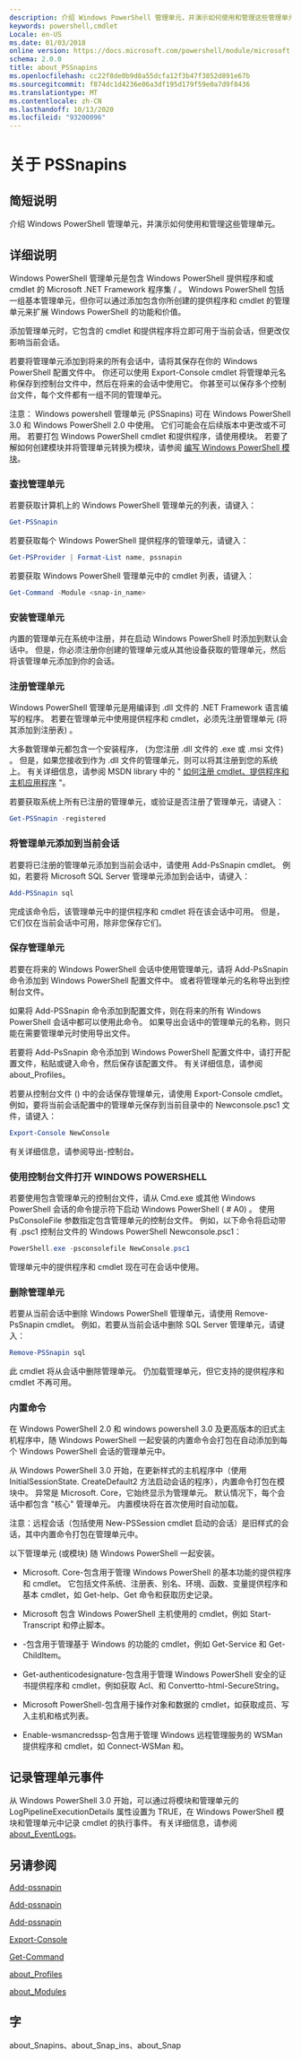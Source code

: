 ```yaml
---
description: 介绍 Windows PowerShell 管理单元，并演示如何使用和管理这些管理单元。
keywords: powershell,cmdlet
Locale: en-US
ms.date: 01/03/2018
online version: https://docs.microsoft.com/powershell/module/microsoft.powershell.core/about/about_pssnapins?view=powershell-5.1&WT.mc_id=ps-gethelp
schema: 2.0.0
title: about_PSSnapins
ms.openlocfilehash: cc22f8de0b9d8a55dcfa12f3b47f3852d891e67b
ms.sourcegitcommit: f874dc1d4236e06a3df195d179f59e0a7d9f8436
ms.translationtype: MT
ms.contentlocale: zh-CN
ms.lasthandoff: 10/13/2020
ms.locfileid: "93200096"
---
```

# <a name="about-pssnapins"></a>关于 PSSnapins

## <a name="short-description"></a>简短说明

介绍 Windows PowerShell 管理单元，并演示如何使用和管理这些管理单元。

## <a name="long-description"></a>详细说明

Windows PowerShell 管理单元是包含 Windows PowerShell 提供程序和或 cmdlet 的 Microsoft .NET Framework 程序集 \/ 。 Windows PowerShell 包括一组基本管理单元，但你可以通过添加包含你所创建的提供程序和 cmdlet 的管理单元来扩展 Windows PowerShell 的功能和价值。

添加管理单元时，它包含的 cmdlet 和提供程序将立即可用于当前会话，但更改仅影响当前会话。

若要将管理单元添加到将来的所有会话中，请将其保存在你的 Windows PowerShell 配置文件中。 你还可以使用 Export-Console cmdlet 将管理单元名称保存到控制台文件中，然后在将来的会话中使用它。 你甚至可以保存多个控制台文件，每个文件都有一组不同的管理单元。

注意： Windows powershell 管理单元 (PSSnapins) 可在 Windows PowerShell 3.0 和 Windows PowerShell 2.0 中使用。 它们可能会在后续版本中更改或不可用。 若要打包 Windows PowerShell cmdlet 和提供程序，请使用模块。 若要了解如何创建模块并将管理单元转换为模块，请参阅 [编写 Windows PowerShell 模块](/powershell/scripting/developer/module/writing-a-windows-powershell-module)。

### <a name="finding-snap-ins"></a>查找管理单元

若要获取计算机上的 Windows PowerShell 管理单元的列表，请键入：

```powershell
Get-PSSnapin
```

若要获取每个 Windows PowerShell 提供程序的管理单元，请键入：

```powershell
Get-PSProvider | Format-List name, pssnapin
```

若要获取 Windows PowerShell 管理单元中的 cmdlet 列表，请键入：

```powershell
Get-Command -Module <snap-in_name>
```

### <a name="installing-a-snap-in"></a>安装管理单元

内置的管理单元在系统中注册，并在启动 Windows PowerShell 时添加到默认会话中。 但是，你必须注册你创建的管理单元或从其他设备获取的管理单元，然后将该管理单元添加到你的会话。

### <a name="registering-a-snap-in"></a>注册管理单元

Windows PowerShell 管理单元是用编译到 .dll 文件的 .NET Framework 语言编写的程序。 若要在管理单元中使用提供程序和 cmdlet，必须先注册管理单元 (将其添加到注册表) 。

大多数管理单元都包含一个安装程序， (为您注册 .dll 文件的 .exe 或 .msi 文件) 。 但是，如果您接收到作为 .dll 文件的管理单元，则可以将其注册到您的系统上。 有关详细信息，请参阅 MSDN library 中的 " [如何注册 cmdlet、提供程序和主机应用程序](https://go.microsoft.com/fwlink/?LinkID=143619) "。

若要获取系统上所有已注册的管理单元，或验证是否注册了管理单元，请键入：

```powershell
Get-PSSnapin -registered
```

### <a name="adding-the-snap-in-to-the-current-session"></a>将管理单元添加到当前会话

若要将已注册的管理单元添加到当前会话中，请使用 Add-PsSnapin cmdlet。 例如，若要将 Microsoft SQL Server 管理单元添加到会话中，请键入：

```powershell
Add-PSSnapin sql
```

完成该命令后，该管理单元中的提供程序和 cmdlet 将在该会话中可用。 但是，它们仅在当前会话中可用，除非您保存它们。

### <a name="saving-the-snap-ins"></a>保存管理单元

若要在将来的 Windows PowerShell 会话中使用管理单元，请将 Add-PsSnapin 命令添加到 Windows PowerShell 配置文件中。 或者将管理单元的名称导出到控制台文件。

如果将 Add-PSSnapin 命令添加到配置文件，则在将来的所有 Windows PowerShell 会话中都可以使用此命令。 如果导出会话中的管理单元的名称，则只能在需要管理单元时使用导出文件。

若要将 Add-PsSnapin 命令添加到 Windows PowerShell 配置文件中，请打开配置文件，粘贴或键入命令，然后保存该配置文件。 有关详细信息，请参阅 about_Profiles。

若要从控制台文件 () 中的会话保存管理单元，请使用 Export-Console cmdlet。 例如，要将当前会话配置中的管理单元保存到当前目录中的 Newconsole.psc1 文件，请键入：

```powershell
Export-Console NewConsole
```

有关详细信息，请参阅导出-控制台。

### <a name="opening-windows-powershell-with-a-console-file"></a>使用控制台文件打开 WINDOWS POWERSHELL

若要使用包含管理单元的控制台文件，请从 Cmd.exe 或其他 Windows PowerShell 会话的命令提示符下启动 Windows PowerShell ( # A0) 。 使用 PsConsoleFile 参数指定包含管理单元的控制台文件。 例如，以下命令将启动带有 .psc1 控制台文件的 Windows PowerShell Newconsole.psc1：

```powershell
PowerShell.exe -psconsolefile NewConsole.psc1
```

管理单元中的提供程序和 cmdlet 现在可在会话中使用。

### <a name="removing-a-snap-in"></a>删除管理单元

若要从当前会话中删除 Windows PowerShell 管理单元，请使用 Remove-PsSnapin cmdlet。 例如，若要从当前会话中删除 SQL Server 管理单元，请键入：

```powershell
Remove-PSSnapin sql
```

此 cmdlet 将从会话中删除管理单元。 仍加载管理单元，但它支持的提供程序和 cmdlet 不再可用。

### <a name="built-in-commands"></a>内置命令

在 Windows PowerShell 2.0 和 windows powershell 3.0 及更高版本的旧式主机程序中，随 Windows PowerShell 一起安装的内置命令会打包在自动添加到每个 Windows PowerShell 会话的管理单元中。

从 Windows PowerShell 3.0 开始，在更新样式的主机程序中（使用 InitialSessionState. CreateDefault2 方法启动会话的程序），内置命令打包在模块中。 异常是 Microsoft. Core，它始终显示为管理单元。 默认情况下，每个会话中都包含 "核心" 管理单元。 内置模块将在首次使用时自动加载。

注意：远程会话（包括使用 New-PSSession cmdlet 启动的会话）是旧样式的会话，其中内置命令打包在管理单元中。

以下管理单元 (或模块) 随 Windows PowerShell 一起安装。

- Microsoft. Core-包含用于管理 Windows PowerShell 的基本功能的提供程序和 cmdlet。 它包括文件系统、注册表、别名、环境、函数、变量提供程序和基本 cmdlet，如 Get-help、Get 命令和获取历史记录。

- Microsoft 包含 Windows PowerShell 主机使用的 cmdlet，例如 Start-Transcript 和停止脚本。

- -包含用于管理基于 Windows 的功能的 cmdlet，例如 Get-Service 和 Get-ChildItem。

- Get-authenticodesignature-包含用于管理 Windows PowerShell 安全的证书提供程序和 cmdlet，例如获取 Acl、和 Convertto-html-SecureString。

- Microsoft PowerShell-包含用于操作对象和数据的 cmdlet，如获取成员、写入主机和格式列表。

- Enable-wsmancredssp-包含用于管理 Windows 远程管理服务的 WSMan 提供程序和 cmdlet，如 Connect-WSMan 和。

## <a name="logging-snap-in-events"></a>记录管理单元事件

从 Windows PowerShell 3.0 开始，可以通过将模块和管理单元的 LogPipelineExecutionDetails 属性设置为 TRUE，在 Windows PowerShell 模块和管理单元中记录 cmdlet 的执行事件。 有关详细信息，请参阅 [about_EventLogs](about_EventLogs.md)。

## <a name="see-also"></a>另请参阅

[Add-pssnapin](xref:Microsoft.PowerShell.Core.Add-PSSnapin)

[Add-pssnapin](xref:Microsoft.PowerShell.Core.Get-PSSnapin)

[Add-pssnapin](xref:Microsoft.PowerShell.Core.Remove-PSSnapin)

[Export-Console](xref:Microsoft.PowerShell.Core.Export-Console)

[Get-Command](xref:Microsoft.PowerShell.Core.Get-Command)

[about_Profiles](about_Profiles.md)

[about_Modules](about_Modules.md)

## <a name="keywords"></a>字

about_Snapins、about_Snap_ins、about_Snap
